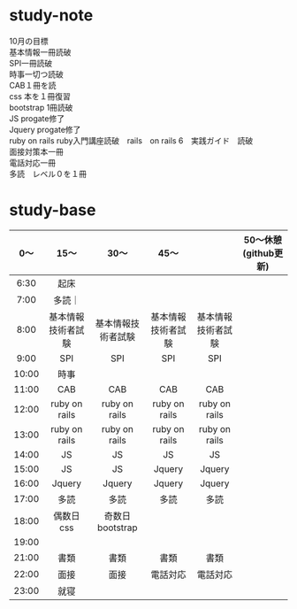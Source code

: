 # study-note
10月の目標　<br>
基本情報一冊読破<br>
SPI一冊読破<br>
時事一切つ読破<br>
CAB１冊を読<br>
css 本を１冊復習<br>
bootstrap 1冊読破<br>
JS progate修了<br>
Jquery progate修了<br>
ruby on rails ruby入門講座読破　rails　on rails 6　実践ガイド　読破<br>
面接対策本一冊<br>
電話対応一冊<br>
多読　レベル０を１冊

# study-base
|	0～|	15～|	30～|	45～|	|   50～休憩(github更新)    |
|:--:|:--:|:--:|:--:|:--:|:--:|
|6:30	|起床
|7:00	|多読｜
|8:00	|基本情報技術者試験|	基本情報技術者試験|	基本情報技術者試験|	基本情報技術者試験|	|
|9:00	|SPI|	SPI|	SPI|	SPI|	|
|10:00	|時事|
|11:00	|CAB|	CAB|	CAB|	CAB|	|
|12:00	|ruby on rails|	ruby on rails|	ruby on rails|	ruby on rails|
|13:00	|ruby on rails|	ruby on rails|	ruby on rails|	ruby on rails|
|14:00	|JS|	JS|	JS|	JS|
|15:00	|JS|	JS|	Jquery	|Jquery|	|
|16:00	|	Jquery|Jquery|Jquery|Jquery||
|17:00	|多読|多読|多読|多読|
|18:00	| 偶数日css| 奇数日bootstrap|
|19:00	|
|21:00	|書類|	書類|	書類|書類	|
|22:00	|面接|面接|電話対応|電話対応|
|23:00	|就寝|
